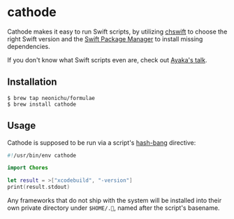 # cathode

Cathode makes it easy to run Swift scripts, by utilizing [chswift][1] to choose
the right Swift version and the [Swift Package Manager][2] to install missing dependencies.

If you don't know what Swift scripts even are, check out [Ayaka's talk][3].

## Installation

```
$ brew tap neonichu/formulae
$ brew install cathode
```

## Usage

Cathode is supposed to be run via a script's [hash-bang][4] directive:

```swift
#!/usr/bin/env cathode

import Chores

let result = >["xcodebuild", "-version"]
print(result.stdout)
```

Any frameworks that do not ship with the system will be installed into their own
private directory under `$HOME/.🔋`, named after the script's basename.


[1]: https://github.com/neonichu/chswift
[2]: https://github.com/apple/swift-package-manager
[3]: https://speakerdeck.com/ayanonagon/swift-scripting
[4]: http://en.wikipedia.org/wiki/Shebang_(Unix)
